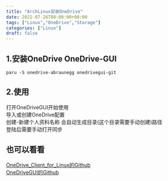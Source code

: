 ```yaml
---
title: "ArchLinux安装OneDrive"
date: 2022-07-26T08:00:00+08:00
tags: ["Linux","OneDrive","Storage"]
categories: ["Linux"]
draft: false
---
```


## 1.安装OneDrive OneDrive-GUI

`paru -S onedrive-abraunegg onedrivegui-git`

## 2.使用

打开OneDriveGUI开始使用  
导入或创建OneDrive配置  
创建-新建个人资料名称 会自动生成目录(这个目录需要手动创建)路径  
登陆后需要手动打开同步

## 也可以看看

[OneDrive_Client_for_Linux的Github](https://github.com/abraunegg/onedrive)  
[OneDriveGUI的Github](https://github.com/bpozdena/OneDriveGUI)